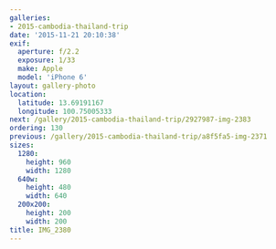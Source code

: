 ```yaml
---
galleries:
- 2015-cambodia-thailand-trip
date: '2015-11-21 20:10:38'
exif:
  aperture: f/2.2
  exposure: 1/33
  make: Apple
  model: 'iPhone 6'
layout: gallery-photo
location:
  latitude: 13.69191167
  longitude: 100.75005333
next: /gallery/2015-cambodia-thailand-trip/2927987-img-2383
ordering: 130
previous: /gallery/2015-cambodia-thailand-trip/a8f5fa5-img-2371
sizes:
  1280:
    height: 960
    width: 1280
  640w:
    height: 480
    width: 640
  200x200:
    height: 200
    width: 200
title: IMG_2380
---
```

